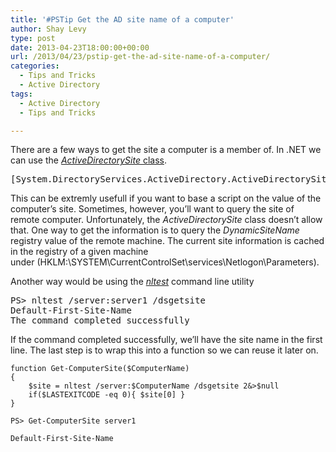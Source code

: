 ```yaml
---
title: '#PSTip Get the AD site name of a computer'
author: Shay Levy
type: post
date: 2013-04-23T18:00:00+00:00
url: /2013/04/23/pstip-get-the-ad-site-name-of-a-computer/
categories:
  - Tips and Tricks
  - Active Directory
tags:
  - Active Directory
  - Tips and Tricks

---
```

There are a few ways to get the site a computer is a member of. In .NET we can use the [_ActiveDirectorySite_ class][1].

<pre class="brush: powershell; title: ; notranslate" title="">[System.DirectoryServices.ActiveDirectory.ActiveDirectorySite]::GetComputerSite().Name
</pre>

This can be extremly usefull if you want to base a script on the value of the computer&#8217;s site. Sometimes, however, you&#8217;ll want to query the site of remote computer. Unfortunately, the _ActiveDirectorySite_ class doesn&#8217;t allow that. One way to get the information is to query the _DynamicSiteName_ registry value of the remote machine. The current site information is cached in the registry of a given machine under (HKLM:\SYSTEM\CurrentControlSet\services\Netlogon\Parameters).

Another way would be using the [_nltest_][2] command line utility

<pre class="brush: powershell; title: ; notranslate" title="">PS&gt; nltest /server:server1 /dsgetsite
Default-First-Site-Name
The command completed successfully
</pre>

If the command completed successfully, we&#8217;ll have the site name in the first line. The last step is to wrap this into a function so we can reuse it later on.

```
function Get-ComputerSite($ComputerName)
{
	$site = nltest /server:$ComputerName /dsgetsite 2&>$null
	if($LASTEXITCODE -eq 0){ $site[0] }
}

PS> Get-ComputerSite server1

Default-First-Site-Name
```

[1]: http://msdn.microsoft.com/en-us/library/5ka2e3ec.aspx
[2]: http://technet.microsoft.com/en-us/library/cc731935(v=ws.10).aspx